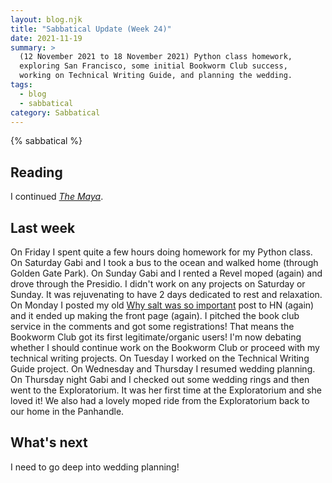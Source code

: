 ```yaml
---
layout: blog.njk
title: "Sabbatical Update (Week 24)"
date: 2021-11-19
summary: >
  (12 November 2021 to 18 November 2021) Python class homework,
  exploring San Francisco, some initial Bookworm Club success,
  working on Technical Writing Guide, and planning the wedding.
tags:
  - blog
  - sabbatical
category: Sabbatical
---
```


{% sabbatical %}

## Reading

I continued [*The Maya*][maya].

[maya]: https://wwnorton.com/books/9780500291887

## Last week

On Friday I spent quite a few hours doing homework for my Python class.
On Saturday Gabi and I took a bus to the ocean and walked home (through
Golden Gate Park). On Sunday Gabi and I rented a Revel moped (again)
and drove through the Presidio. I didn't work on any projects on Saturday
or Sunday. It was rejuvenating to have 2 days dedicated to rest and relaxation.
On Monday I posted my old [Why salt was so important][salt] post to HN
(again) and it ended up making the front page (again). I pitched the
book club service in the comments and got some registrations! That means
the Bookworm Club got its first legitimate/organic users! I'm now debating
whether I should continue work on the Bookworm Club or proceed with my
technical writing projects. On Tuesday I worked on the Technical Writing
Guide project. On Wednesday and Thursday I resumed wedding planning. On
Thursday night Gabi and I checked out some wedding rings and then went
to the Exploratorium. It was her first time at the Exploratorium
and she loved it! We also had a lovely moped ride from the Exploratorium
back to our home in the Panhandle.

[salt]: https://news.ycombinator.com/item?id=29229467

## What's next

I need to go deep into wedding planning!
